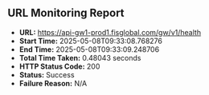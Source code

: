 ## URL Monitoring Report

- **URL:** https://api-gw1-prod1.fisglobal.com/gw/v1/health
- **Start Time:** 2025-05-08T09:33:08.768276
- **End Time:** 2025-05-08T09:33:09.248706
- **Total Time Taken:** 0.48043 seconds
- **HTTP Status Code:** 200
- **Status:** Success
- **Failure Reason:** N/A
